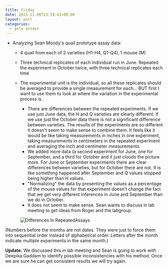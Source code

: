 ```yaml
---
title: Friday
date: 2015-11-06T23:59:41+00:00
layout: post
categories:
  - gsta assays
---
```

  * Analyzing Sean Moody's quail prototype assay data:
      * 4 quail from each of 2 varieties (H1-H4, Q1-Q4), 1 mouse (M)
      * Three technical replicates of each individual run in June. Repeated the experiment in October twice, with three technical replicates each time
      * The experimental unit is the individual, so all these replicates should be averaged to provide a single measurement for each... BUT first I want to use them to look at where the variation in the experimental process is.
          * There are differences between the repeated experiments. If we use just June data, the H and Q varieties are clearly different. If we use just the October data there is not a significant difference between varieties. The results of the experiments are so different it doesn't seem to make sense to combine them. It feels like it would be like taking measurements in inches in one experiment, taking measurements in centimeters in the repeated experiment and averaging the inch and centimeter measurements.
          * We added more data (a second experiment for June, one for September, and a third for October and it just clouds the picture more. For June or September experiments there are clear differences between varieties, but for October there are not. It is like something happened after September and Q values stopped being higher than H values.
          * "Normalizing" the data by presenting the values as a percentage of the mouse values for that experiment doesn't change the fact that we get very different inferences in June and September than we do in October.
          * It does not seem to make sense. Sean wants to discuss in lab meeting to get ideas from Roger and the labgroup.

          ![ Differences In RepeatedAssays ]({{site.image_path}}wp-content/uploads/2015/11/DifferencesInRepeatedAssays.png)

(Numbers before the months are not dates. They were just to force them into sequential order instead of alphabetical order. Letters after the month indicate multiple experiments in the same month.)

**Update:** We discussed this in lab meeting and Sean is going to work with Deepika Gaddam to identify possible inconsistencies with his method. Once we are sure he can get consistent results we will try again.
